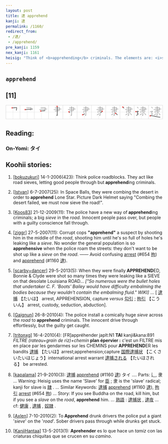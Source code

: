 ```yaml
---
layout: post
title: 逮 apprehend
kanji: 逮
permalink: /1160/
redirect_from:
 - /逮/
 - /apprehend/
pre_kanji: 1159
nex_kanji: 1161
heisig: "Think of <b>apprehending</b> criminals. The elements are: <i>sieve</i> . . . <i>road</i>."
---
```


## `apprehend`

## [11]

<div class="stroke"><img src="../images/E980AE.png" /></div>

## Reading:

### On-Yomi: タイ

## Koohii stories:

1) [<a href="http://kanji.koohii.com/profile/bokuzukuri">bokuzukuri</a>] 14-1-2006(423): Think police roadblocks. They act like road sieves, letting good people through but<strong> apprehend</strong>ing criminals. 

2) [<a href="http://kanji.koohii.com/profile/Istvan">Istvan</a>] 6-7-2007(25): In Space Balls, they were combing the desert in order to<strong> apprehend</strong> Lone Star. Picture Dark Helmet saying &quot;Combing the desert failed, we must now sieve the road!&quot;. 

3) [<a href="http://kanji.koohii.com/profile/Koos83">Koos83</a>] 21-12-2009(11): The police have a new way of<strong> apprehend</strong>ing criminals; a big <em>sieve</em> in the <em>road</em>. Innocent people pass over, but people with a guilty conscience fall through. 

4) [<a href="http://kanji.koohii.com/profile/ziggr">ziggr</a>] 27-5-2007(11): Corrupt cops <strong>&quot;apprehend&quot;</strong> a suspect by shooting him in the middle of the <em>road</em>, shooting him until he&#039;s so full of holes he&#039;s leaking like a <em>sieve</em>. No wonder the general population is so <strong>apprehensive</strong> when the police roam the streets: they don&#039;t want to be shot up like a <em>sieve</em> on the <em>road</em>. —— Avoid confusing <a href="../654">arrest</a> <span class="index">(#654 <a href="http://jisho.org/kanji/details/拘">拘</a>)</span> and <a href="../1160">apprehend</a> <span class="index">(#1160 <a href="http://jisho.org/kanji/details/逮">逮</a>)</span>. 

5) [<a href="http://kanji.koohii.com/profile/scarby+dancer">scarby+dancer</a>] 29-5-2013(5): When they were finally<strong> APPREHEND</strong>ED, Bonnie &amp; Clyde were shot so many times they were leaking like a SIEVE on that desolate Louisiana ROAD... <em>[&quot;So numerous were the bullet holes that undertaker C. F. &#039;Boots&#039; Bailey would have difficulty embalming the bodies because they wouldn&#039;t contain the embalming fluid.&quot; WIKI]</em> ... [  <a href="http://jisho.org/kanji/details/逮捕">逮捕</a>   【たいほ】 arrest, APPREHENSION, capture <em>versus</em>   <a href="http://jisho.org/kanji/details/勾引">勾引</a>  ;   <a href="http://jisho.org/kanji/details/拘引">拘引</a>   【こういん】 arrest, custody, seduction, abduction]. 

6) [<a href="http://kanji.koohii.com/profile/Gaignun">Gaignun</a>] 26-8-2010(4): The police install a comically huge <em>sieve</em> across the <em>road</em> to<strong> apprehend</strong> criminals. The innocent drive through effortlessly, but the guilty get caught. 

7) [<a href="http://kanji.koohii.com/profile/tritonxg">tritonxg</a>] 16-4-2010(4): [FR]appréhender japlt:N1 <strong>TAI</strong> kanji&amp;kana:891<em> FILTRE (rateau+grain de riz)+chemin</em><strong> plan épervier :</strong> c&#039;est un FILTRE mis en place par les gendarmes sur les CHEMINS pour<strong> APPREHEND</strong>ER les bandits   <a href="http://jisho.org/kanji/details/逮捕">逮捕</a>  【たいほ】arrest;apprehension;capture  <a href="http://jisho.org/kanji/details/国際逮捕状">国際逮捕状</a>  【こくさいたいほじょう】international arrest warrant  <a href="http://jisho.org/kanji/details/逮捕される">逮捕される</a>  【たいほされる】 be arrested. 

8) [<a href="http://kanji.koohii.com/profile/kapalama">kapalama</a>] 21-9-2010(3):   <a href="http://jisho.org/kanji/details/逮捕">逮捕</a>  <a href="../1160">apprehend</a> <span class="index">(#1160 <a href="http://jisho.org/kanji/details/逮">逮</a>)</span> タイ .... Parts: 辶, 隶 ... Warning: Heisig uses the name &#039;Slave&#039; for   <a href="http://jisho.org/kanji/details/臣">臣</a>  ; 隶 is the &#039;slave&#039; radical; kanji for slave is   <a href="http://jisho.org/kanji/details/隷">隷</a>  . ... Similar Keywords:   <a href="http://jisho.org/kanji/details/逮捕">逮捕</a>  <a href="../1160">apprehend</a> <span class="index">(#1160 <a href="http://jisho.org/kanji/details/逮">逮</a>)</span>,   <a href="http://jisho.org/kanji/details/拘引">拘引</a>  <a href="../654">arrest</a> <span class="index">(#654 <a href="http://jisho.org/kanji/details/拘">拘</a>)</span> ... Story: If you see Buddha on the road, kill him, but if you see a <em>slave</em> on the <em>road</em>, <strong>apprehend</strong> him. ...   <a href="http://jisho.org/kanji/details/熟語">熟語</a>  :  <a href="http://jisho.org/kanji/details/逮捕状">逮捕状</a>  ,   <a href="http://jisho.org/kanji/details/逮夜">逮夜</a>   ... cf:   <a href="http://jisho.org/kanji/details/健康">健康</a>  ,   <a href="http://jisho.org/kanji/details/逮捕">逮捕</a>  ,   <a href="http://jisho.org/kanji/details/奴隷">奴隷</a>  . 

9) [<a href="http://kanji.koohii.com/profile/Axlen">Axlen</a>] 7-10-2010(2): To<strong> Apprehend</strong> drunk drivers the police put a giant &#039;<em>sieve</em>&#039; on the &#039;<em>road</em>&#039;. Sober drivers pass through while drunks get stuck. 

10) [<a href="http://kanji.koohii.com/profile/KanjiHantaa">KanjiHantaa</a>] 13-5-2013(1): <strong>Aprehender</strong> es lo que hace un <em>tamiz</em> con las criaturas chiquitas que se crucen en su <em>camino</em>. 
